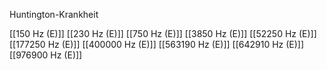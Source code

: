 Huntington-Krankheit

[[150 Hz (E)]]
[[230 Hz (E)]]
[[750 Hz (E)]]
[[3850 Hz (E)]]
[[52250 Hz (E)]]
[[177250 Hz (E)]]
[[400000 Hz (E)]]
[[563190 Hz (E)]]
[[642910 Hz (E)]]
[[976900 Hz (E)]]